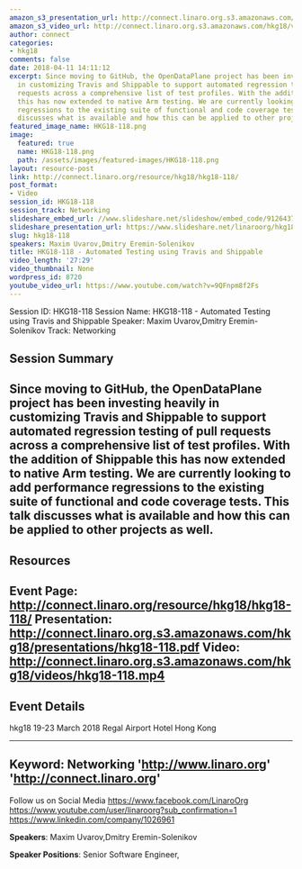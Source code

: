 ```yaml
---
amazon_s3_presentation_url: http://connect.linaro.org.s3.amazonaws.com/hkg18/presentations/hkg18-118.pdf
amazon_s3_video_url: http://connect.linaro.org.s3.amazonaws.com/hkg18/videos/hkg18-118.mp4
author: connect
categories:
- hkg18
comments: false
date: 2018-04-11 14:11:12
excerpt: Since moving to GitHub, the OpenDataPlane project has been investing heavily
  in customizing Travis and Shippable to support automated regression testing of pull
  requests across a comprehensive list of test profiles. With the addition of Shippable
  this has now extended to native Arm testing. We are currently looking to add performance
  regressions to the existing suite of functional and code coverage tests. This talk
  discusses what is available and how this can be applied to other projects as well.
featured_image_name: HKG18-118.png
image:
  featured: true
  name: HKG18-118.png
  path: /assets/images/featured-images/HKG18-118.png
layout: resource-post
link: http://connect.linaro.org/resource/hkg18/hkg18-118/
post_format:
- Video
session_id: HKG18-118
session_track: Networking
slideshare_embed_url: //www.slideshare.net/slideshow/embed_code/91264370
slideshare_presentation_url: https://www.slideshare.net/linaroorg/hkg18118-automated-testing-using-travis-and-shippable-91264370
slug: hkg18-118
speakers: Maxim Uvarov,Dmitry Eremin-Solenikov
title: HKG18-118 - Automated Testing using Travis and Shippable
video_length: '27:29'
video_thumbnail: None
wordpress_id: 8720
youtube_video_url: https://www.youtube.com/watch?v=9QFnpm8f2Fs
---
```


Session ID: HKG18-118
Session Name: HKG18-118 - Automated Testing using Travis and Shippable
Speaker: Maxim Uvarov,Dmitry Eremin-Solenikov
Track: Networking


## Session Summary
Since moving to GitHub, the OpenDataPlane project has been investing heavily in customizing Travis and Shippable to support automated regression testing of pull requests across a comprehensive list of test profiles. With the addition of Shippable this has now extended to native Arm testing. We are currently looking to add performance regressions to the existing suite of functional and code coverage tests. This talk discusses what is available and how this can be applied to other projects as well.
---------------------------------------------------
## Resources
Event Page: http://connect.linaro.org/resource/hkg18/hkg18-118/
Presentation: http://connect.linaro.org.s3.amazonaws.com/hkg18/presentations/hkg18-118.pdf
Video: http://connect.linaro.org.s3.amazonaws.com/hkg18/videos/hkg18-118.mp4
 ---------------------------------------------------
## Event Details
hkg18
19-23 March 2018 
Regal Airport Hotel Hong Kong

---------------------------------------------------
Keyword: Networking
'http://www.linaro.org'
'http://connect.linaro.org'
---------------------------------------------------
Follow us on Social Media
https://www.facebook.com/LinaroOrg
https://www.youtube.com/user/linaroorg?sub_confirmation=1
https://www.linkedin.com/company/1026961

**Speakers**: Maxim Uvarov,Dmitry Eremin-Solenikov

**Speaker Positions**: Senior Software Engineer,
